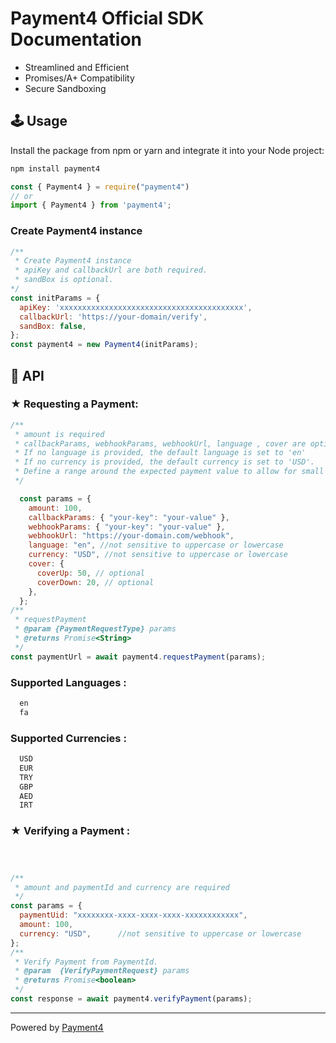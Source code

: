 # Payment4 Official SDK Documentation

- Streamlined and Efficient
- Promises/A+ Compatibility
- Secure Sandboxing

## 🕹 Usage

Install the package from npm or yarn and integrate it into your Node project:

```bash
npm install payment4
```

```javascript
const { Payment4 } = require("payment4")
// or
import { Payment4 } from 'payment4';
```

### Create Payment4 instance

```javascript
/**
 * Create Payment4 instance
 * apiKey and callbackUrl are both required.
 * sandBox is optional.
*/
const initParams = {
  apiKey: 'xxxxxxxxxxxxxxxxxxxxxxxxxxxxxxxxxxxxxxxxx',
  callbackUrl: 'https://your-domain/verify',
  sandBox: false,
};
const payment4 = new Payment4(initParams);
```

## 📢 API

### ★ Requesting a Payment:

```javascript
/**
 * amount is required
 * callbackParams, webhookParams, webhookUrl, language , cover are optional
 * If no language is provided, the default language is set to 'en'
 * If no currency is provided, the default currency is set to 'USD'.
 * Define a range around the expected payment value to allow for small fluctuations
 */

  const params = {
    amount: 100,
    callbackParams: { "your-key": "your-value" },
    webhookParams: { "your-key": "your-value" },
    webhookUrl: "https://your-domain.com/webhook",
    language: "en", //not sensitive to uppercase or lowercase
    currency: "USD", //not sensitive to uppercase or lowercase
    cover: {
      coverUp: 50, // optional
      coverDown: 20, // optional
    },
  };
/**
 * requestPayment
 * @param {PaymentRequestType} params
 * @returns Promise<String>
 */
const paymentUrl = await payment4.requestPayment(params);
```

### Supported Languages :

```bash
  en
  fa
```


### Supported Currencies :

```bash
  USD  
  EUR  
  TRY  
  GBP 
  AED  
  IRT  
```


### ★ Verifying a Payment :

```javascript



/**
 * amount and paymentId and currency are required
 */
const params = {
  paymentUid: "xxxxxxxx-xxxx-xxxx-xxxx-xxxxxxxxxxxx",
  amount: 100,
  currency: "USD",      //not sensitive to uppercase or lowercase
};
/**
 * Verify Payment from PaymentId.
 * @param  {VerifyPaymentRequest} params
 * @returns Promise<boolean>
 */
const response = await payment4.verifyPayment(params);
```

---



Powered by [Payment4](https://payment4.com)
